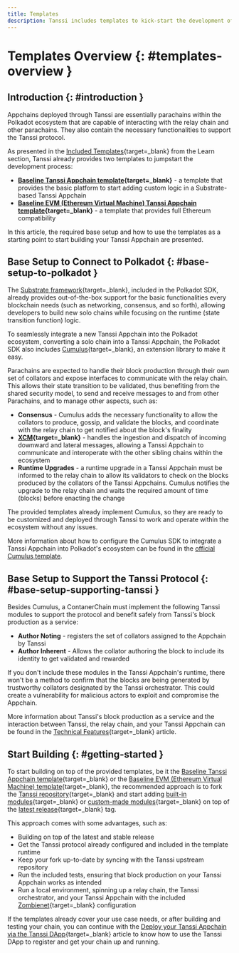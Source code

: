 ```yaml
---
title: Templates
description: Tanssi includes templates to kick-start the development of an Appchain, one for a Substrate-oriented runtime and another featuring full EVM (Ethereum) support.
---
```


# Templates Overview {: #templates-overview }

## Introduction {: #introduction }

Appchains deployed through Tanssi are essentially parachains within the Polkadot ecosystem that are capable of interacting with the relay chain and other parachains. They also contain the necessary functionalities to support the Tanssi protocol.

As presented in the [Included Templates](/learn/tanssi/included-templates#baseline-appchain-template){target=\_blank} from the Learn section, Tanssi already provides two templates to jumpstart the development process:

- **[Baseline Tanssi Appchain template](/learn/tanssi/included-templates/#baseline-appchain-template){target=\_blank}** - a template that provides the basic platform to start adding custom logic in a Substrate-based Tanssi Appchain
- **[Baseline EVM (Ethereum Virtual Machine) Tanssi Appchain template](/learn/tanssi/included-templates/#baseline-evm-template){target=\_blank}** - a template that provides full Ethereum compatibility

In this article, the required base setup and how to use the templates as a starting point to start building your Tanssi Appchain are presented.

## Base Setup to Connect to Polkadot {: #base-setup-to-polkadot }

The [Substrate framework](/learn/framework/overview/#substrate-framework){target=\_blank}, included in the Polkadot SDK, already provides out-of-the-box support for the basic functionalities every blockchain needs (such as networking, consensus, and so forth), allowing developers to build new solo chains while focusing on the runtime (state transition function) logic.

To seamlessly integrate a new Tanssi Appchain into the Polkadot ecosystem, converting a solo chain into a Tanssi Appchain, the Polkadot SDK also includes [Cumulus](https://github.com/paritytech/polkadot-sdk/tree/master/cumulus){target=\_blank}, an extension library to make it easy.

Parachains are expected to handle their block production through their own set of collators and expose interfaces to communicate with the relay chain. This allows their state transition to be validated, thus benefiting from the shared security model, to send and receive messages to and from other Parachains, and to manage other aspects, such as:

- **Consensus** - Cumulus adds the necessary functionality to allow the collators to produce, gossip, and validate the blocks, and coordinate with the relay chain to get notified about the block's finality
- **[XCM](https://wiki.polkadot.network/docs/learn-xcm){target=\_blank}** - handles the ingestion and dispatch of incoming downward and lateral messages, allowing a Tanssi  Appchain to communicate and interoperate with the other sibling chains within the ecosystem
- **Runtime Upgrades** - a runtime upgrade in a Tanssi Appchain must be informed to the relay chain to allow its validators to check on the blocks produced by the collators of the Tanssi Appchains. Cumulus notifies the upgrade to the relay chain and waits the required amount of time (blocks) before enacting the change

The provided templates already implement Cumulus, so they are ready to be customized and deployed through Tanssi to work and operate within the ecosystem without any issues.

More information about how to configure the Cumulus SDK to integrate a Tanssi Appchain into Polkadot's ecosystem can be found in the [official Cumulus template](https://github.com/paritytech/polkadot-sdk/tree/master/cumulus/parachain-template).

## Base Setup to Support the Tanssi Protocol {: #base-setup-supporting-tanssi }

Besides Cumulus, a ContanerChain must implement the following Tanssi modules to support the protocol and benefit safely from Tanssi's block production as a service:

- **Author Noting** - registers the set of collators assigned to the Appchain by Tanssi
- **Author Inherent** - Allows the collator authoring the block to include its identity to get validated and rewarded

If you don't include these modules in the Tanssi Appchain's runtime, there won't be a method to confirm that the blocks are being generated by trustworthy collators designated by the Tanssi orchestrator. This could create a vulnerability for malicious actors to exploit and compromise the Appchain.

More information about Tanssi's block production as a service and the interaction between Tanssi, the relay chain, and your Tanssi Appchain can be found in the [Technical Features](/learn/tanssi/technical-features/#block-production-as-a-service){target=\_blank} article.

## Start Building {: #getting-started }

To start building on top of the provided templates, be it the [Baseline Tanssi Appchain template](/builders/build/templates/substrate){target=\_blank} or the [Baseline EVM (Ethereum Virtual Machine) template](/builders/build/templates/evm){target=\_blank}, the recommended approach is to fork the [Tanssi repository](https://github.com/moondance-labs/tanssi){target=\_blank} and start adding [built-in modules](/builders/build/customize/adding-built-in-module/){target=\_blank} or [custom-made modules](/builders/build/customize/adding-custom-made-module/){target=\_blank} on top of the [latest release](https://github.com/moondance-labs/tanssi/releases/latest){target=\_blank} tag.

This approach comes with some advantages, such as:

- Building on top of the latest and stable release
- Get the Tanssi protocol already configured and included in the template runtime
- Keep your fork up-to-date by syncing with the Tanssi upstream repository
- Run the included tests, ensuring that block production on your Tanssi Appchain works as intended
- Run a local environment, spinning up a relay chain, the Tanssi orchestrator, and your Tanssi Appchain with the included [Zombienet](https://paritytech.github.io/zombienet/){target=\_blank} configuration

If the templates already cover your use case needs, or after building and testing your chain, you can continue with the [Deploy your Tanssi Appchain via the Tanssi DApp](/builders/deploy/dapp){target=\_blank} article to know how to use the Tanssi DApp to register and get your chain up and running.
